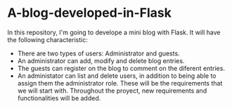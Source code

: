 # A-blog-developed-in-Flask
In this repository, I'm going to develope a mini blog with Flask. It will have the following characteristic:
- There are two types of users: Administrator and guests.
- An administrator can add, modify and delete blog entries.
- The guests can register on the blog to comment on the diferent entries.
- An administator can list and delete users, in addition to being able to assign them the administrator role.
These will be the requirements that we will start with. Throughout the proyect, new requirements and functionalities will be added.
